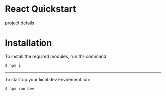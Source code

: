 # React Quickstart
project details

# Installation
To install the required modules, run the command
```
$ npm i
```
---
To start up your local dev envirement run:

```
$ npm run dev
```
